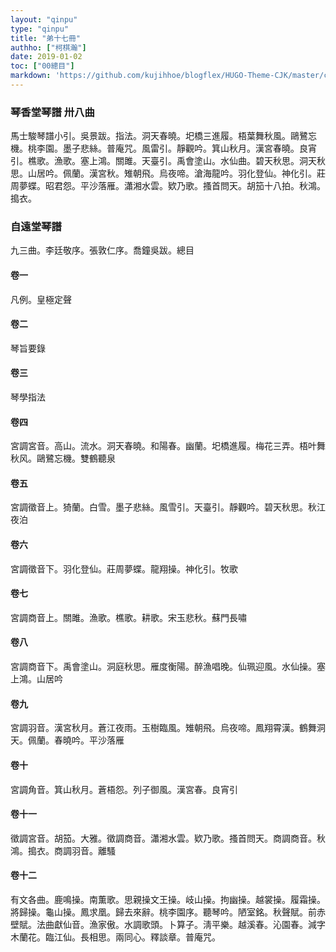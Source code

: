 ```yaml
---
layout: "qinpu"
type: "qinpu"
title: "弟十七冊"
authho: ["柯棋瀚"]
date: 2019-01-02
toc: ["00總目"]
markdown: 'https://github.com/kujihhoe/blogflex/HUGO-Theme-CJK/master/content/qinpu/00table/17.md'
---
```


### 琴香堂琴譜 卅八曲

馬士駿琴譜小引。吳景跋。指法。洞天春曉。圯橋三進履。梧葉舞秋風。鷗鷺忘機。桃李園。墨子悲絲。普庵咒。風雷引。靜觀吟。箕山秋月。漢宮春曉。良宵引。樵歌。漁歌。塞上鴻。關雎。天臺引。禹會塗山。水仙曲。碧天秋思。洞天秋思。山居吟。佩蘭。漢宮秋。雉朝飛。烏夜啼。滄海龍吟。羽化登仙。神化引。莊周夢蝶。昭君怨。平沙落雁。瀟湘水雲。欵乃歌。搔首問天。胡笳十八拍。秋鴻。搗衣。

### 自遠堂琴譜

九三曲。李廷敬序。張敦仁序。喬鐘吳跋。總目

#### 卷一

凡例。皇極定聲

#### 卷二

琴旨要錄

#### 卷三

琴學指法

#### 卷四

宮調宮音。高山。流水。洞天春曉。和陽春。幽蘭。圯橋進履。梅花三弄。梧叶舞秋风。鷗鷺忘機。雙鶴聽泉

#### 卷五

宮調徵音上。猗蘭。白雪。墨子悲絲。風雪引。天臺引。靜觀吟。碧天秋思。秋江夜泊

#### 卷六

宮調徵音下。羽化登仙。莊周夢蝶。龍翔操。神化引。牧歌

#### 卷七

宮調商音上。關雎。漁歌。樵歌。耕歌。宋玉悲秋。蘇門長嘯

#### 卷八

宮調商音下。禹會塗山。洞庭秋思。雁度衡陽。醉漁唱晚。仙珮迎風。水仙操。塞上鴻。山居吟

#### 卷九

宮調羽音。漢宮秋月。蒼江夜雨。玉樹臨風。雉朝飛。烏夜啼。鳳翔霄漢。鶴舞洞天。佩蘭。春曉吟。平沙落雁

#### 卷十

宮調角音。箕山秋月。蒼梧怨。列子御風。漢宮春。良宵引

#### 卷十一

徵調宮音。胡笳。大雅。徵調商音。瀟湘水雲。欵乃歌。搔首問天。商調商音。秋鴻。搗衣。商調羽音。離騷

#### 卷十二

有文各曲。鹿鳴操。南薫歌。思親操文王操。岐山操。拘幽操。越裳操。履霜操。將歸操。龜山操。鳳求凰。歸去來辭。桃李園序。聽琴吟。陋室銘。秋聲賦。前赤壁賦。法曲獻仙音。漁家傲。水調歌頭。卜算子。淸平樂。越溪春。沁園春。減字木蘭花。臨江仙。長相思。兩同心。釋談章。普庵咒。
